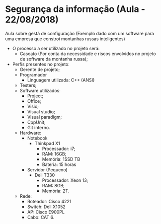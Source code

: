 # Segurança da informação (Aula - 22/08/2018)

Aula sobre gestã de configuração (Exemplo dado com um software para uma empresa que constroi montanhas russas inteligentes)

- O processo a ser utilizado no projeto será:
    - Cascato (Por conta da necessidade e riscos envolvidos no projeto de software da montanha russa);
- Perfis presentes no projeto:
    - Gerente de projeto; 
    - Programador
        - Linguagem utilizada: C++ (ANSI)
    - Testers;
    - Software utilizados:
        - Project;
        - Office;
        - Visio;
        - Visual studio;
        - Visual paradigm;
        - CppUnit;
        - Git interno.
    - Hardware: 
        - Notebook
            - Thinkpad X1  
                - Processador: i7;
                - RAM: 16GB; 
                - Memória: 1SSD TB
                - Bateria: 15 horas
        - Servidor (Pequeno)
            - Dell T330
                - Processador: Xeon 13;
                - RAM: 8GB;
                - Memória: 2T.
    - Rede:
        - Roteador: Cisco 4221
        - Switch: Dell X1052
        - AP: Cisco E900PL
        - Cabo: CAT 6.
